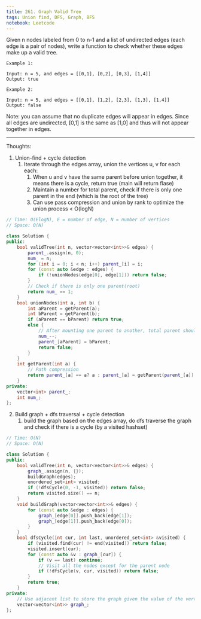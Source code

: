 ```yaml
---
title: 261. Graph Valid Tree
tags: Union find, DFS, Graph, BFS
notebook: Leetcode
---
```


Given n nodes labeled from 0 to n-1 and a list of undirected edges (each edge is a pair of nodes), write a function to check whether these edges make up a valid tree.
```
Example 1:

Input: n = 5, and edges = [[0,1], [0,2], [0,3], [1,4]]
Output: true
```
```
Example 2:

Input: n = 5, and edges = [[0,1], [1,2], [2,3], [1,3], [1,4]]
Output: false
```
Note: you can assume that no duplicate edges will appear in edges. Since all edges are undirected, [0,1] is the same as [1,0] and thus will not appear together in edges.

----------
Thoughts:
1. Union-find + cycle detection
   1. Iterate through the edges array, union the vertices u, v for each each:
      1. When u and v have the same parent before union together, it means there is a cycle, return true (main will return flase)
      2. Maintain a number for total parent, check if there is only one parent in the end (which is the root of the tree)
      3. Can use pass compression and union by rank to optimize the union process < O(logN)
```c++
// Time: O(ElogN), E = number of edge, N = number of vertices
// Space: O(N)

class Solution {
public:
    bool validTree(int n, vector<vector<int>>& edges) {
        parent_.assign(n, 0);
        num_ = n;
        for (int i = 0; i < n; i++) parent_[i] = i;
        for (const auto &edge : edges) {
            if (!unionNodes(edge[0], edge[1])) return false;
        }
        // Check if there is only one parent(root)
        return num_ == 1;
    }
    bool unionNodes(int a, int b) {
        int aParent = getParent(a);
        int bParent = getParent(b);
        if (aParent == bParent) return true;
        else {
            // After mounting one parent to another, total parent should reduce by one
            num_--;
            parent_[aParent] = bParent;
            return false;
        }
    }
    int getParent(int a) {
        // Path compression
        return parent_[a] == a? a : parent_[a] = getParent(parent_[a]);
    }
private:
    vector<int> parent_;
    int num_;
};
```

2. Build graph + dfs traversal + cycle detection 
   1. build the graph based on the edges array, do dfs traverse the graph and check if there is a cycle (by a visited hashset)

```c++
// Time: O(N)
// Space: O(N)

class Solution {
public:
    bool validTree(int n, vector<vector<int>>& edges) {
        graph_.assign(n, {});
        buildGraph(edges);
        unordered_set<int> visited;
        if (!dfsCycle(0, -1, visited)) return false;
        return visited.size() == n;
    }
    void buildGraph(vector<vector<int>>& edges) {
        for (const auto &edge : edges) {
            graph_[edge[0]].push_back(edge[1]);
            graph_[edge[1]].push_back(edge[0]);
        }
    }
    bool dfsCycle(int cur, int last, unordered_set<int> &visited) {
        if (visited.find(cur) != end(visited)) return false;
        visited.insert(cur);
        for (const auto &v : graph_[cur]) {
            if (v == last) continue;
            // Visit all the nodes except for the parent node
            if (!dfsCycle(v, cur, visited)) return false;
        }
        return true;
    }
private:
    // Use adjacent list to store the graph given the value of the vertices are consecutive 
    vector<vector<int>> graph_;
};

```